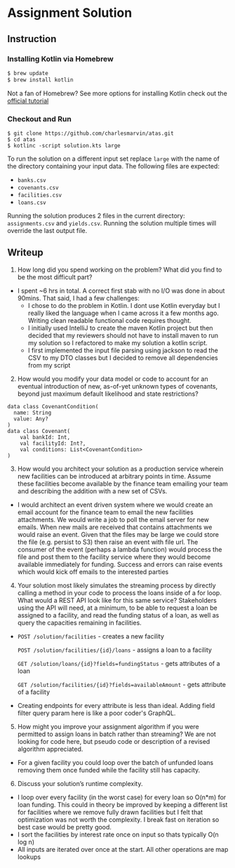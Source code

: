 # Assignment Solution

## Instruction
### Installing Kotlin via Homebrew

```bash
$ brew update
$ brew install kotlin
```

Not a fan of Homebrew? See more options for installing Kotlin check out the [official tutorial](https://kotlinlang.org/docs/tutorials/command-line.html) 

### Checkout and Run
```
$ git clone https://github.com/charlesmarvin/atas.git
$ cd atas
$ kotlinc -script solution.kts large
```

To run the solution on a different input set replace `large` with the name of the directory containing your input data. The following files are expected:
- `banks.csv`
-	`covenants.csv`
- `facilities.csv`	
- `loans.csv`

Running the solution produces 2 files in the current directory: `assignments.csv` and `yields.csv`. Running the solution multiple times will override the last output file.

## Writeup

1. How long did you spend working on the problem? What did you find to be the most difficult part?
* I spent ~6 hrs in total. A correct first stab with no I/O was done in about 90mins. That said, I had a few challenges:
  * I chose to do the problem in Kotlin. I dont use Kotlin everyday but I really liked the language when I came across it a few months ago. Writing clean readable functional code requires thought.
  * I initially used IntelliJ to create the maven Kotlin project but then decided that my reviewers should not have to install maven to run my solution so I refactored to make my solution a kotlin script.
  * I first implemented the input file parsing using jackson to read the CSV to my DTO classes but I decided to remove all dependencies from my script
2. How would you modify your data model or code to account for an eventual introduction of new, as-of-yet unknown types of covenants, beyond just maximum default likelihood and state restrictions?
```
data class CovenantCondition(
  name: String
  value: Any?
)
data class Covenant(
    val bankId: Int,
    val facilityId: Int?,
    val conditions: List<CovenantCondition>
)
```
3. How would you architect your solution as a production service wherein new facilities can be introduced at arbitrary points in time. Assume these facilities become available by the finance team emailing your team and describing the addition with a new set of CSVs.
* I would architect an event driven system where we would create an email account for the finance team to email the new facilities attachments. We would write a job to poll the email server for new emails. When new mails are received that contains attachments we would raise an event. Given that the files may be large we could store the file (e.g. persist to S3) then raise an event with file url. The consumer of the event (perhaps a lambda function) would process the file and post them to the facility service where they would become available immediately for funding. Success and errors can raise events which would kick off emails to the interested parties
4. Your solution most likely simulates the streaming process by directly calling a method in your code to process the loans inside of a for loop. What would a REST API look like for this same service? Stakeholders using the API will need, at a minimum, to be able to request a loan be assigned to a facility, and read the funding status of a loan, as well as query the capacities remaining in facilities.
* `POST /solution/facilities` - creates a new facility

  `POST /solution/facilities/{id}/loans` - assigns a loan to a facility
  
  `GET /solution/loans/{id}?fields=fundingStatus` - gets attributes of a loan

  `GET /solution/facilities/{id}?fields=availableAmount` - gets attribute of a facility
* Creating endpoints for every attribute is less than ideal. Adding field filter query param here is like a poor coder's GraphQL. 
5. How might you improve your assignment algorithm if you were permitted to assign loans in batch rather than streaming? We are not looking for code here, but pseudo code or description of a revised algorithm appreciated.
* For a given facility you could loop over the batch of unfunded loans removing them once funded while the facility still has capacity. 
6. Discuss your solution’s runtime complexity.
* I loop over every facility (in the worst case) for every loan so O(n*m) for loan funding. This could in theory be improved by keeping a different list for facilities where we remove fully drawn facilities but I felt that optimization was not worth the complexity. I break fast on iteration so best case would be pretty good.
* I sort the facilities by interest rate once on input so thats typically O(n log n)
* All inputs are iterated over once at the start. All other operations are map lookups 
